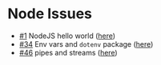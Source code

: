 # Node Issues

- [#1](https://github.com/ConnecMent/bank/issues/1) NodeJS hello world ([here](node-1/README.md))
- [#34](https://github.com/ConnecMent/bank/issues/34) Env vars and `dotenv` package ([here](node-34/README.md))
- [#46](https://github.com/ConnecMent/bank/issues/46) pipes and streams ([here](node-46/README.md))

<!-- Mr MRF Dev -->
